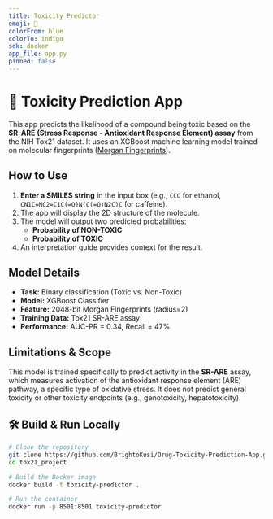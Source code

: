 ```yaml
---
title: Toxicity Predictor
emoji: 🧪
colorFrom: blue
colorTo: indigo
sdk: docker
app_file: app.py
pinned: false
---
```


# 🧪 Toxicity Prediction App

This app predicts the likelihood of a compound being toxic based on the **SR-ARE (Stress Response - Antioxidant Response Element) assay** from the NIH Tox21 dataset. It uses an XGBoost machine learning model trained on molecular fingerprints ([Morgan Fingerprints](https://rdkit.org/docs/GettingStartedInPython.html#morgan-fingerprints-circular-fingerprints)).

## How to Use

1.  **Enter a SMILES string** in the input box (e.g., `CCO` for ethanol, `CN1C=NC2=C1C(=O)N(C(=O)N2C)C` for caffeine).
2.  The app will display the 2D structure of the molecule.
3.  The model will output two predicted probabilities:
    -   **Probability of NON-TOXIC**
    -   **Probability of TOXIC**
4.  An interpretation guide provides context for the result.

## Model Details

-   **Task:** Binary classification (Toxic vs. Non-Toxic)
-   **Model:** XGBoost Classifier
-   **Feature:** 2048-bit Morgan Fingerprints (radius=2)
-   **Training Data:** Tox21 SR-ARE assay
-   **Performance:** AUC-PR = 0.34, Recall = 47%

## Limitations & Scope

This model is trained specifically to predict activity in the **SR-ARE** assay, which measures activation of the antioxidant response element (ARE) pathway, a specific type of oxidative stress. It does not predict general toxicity or other toxicity endpoints (e.g., genotoxicity, hepatotoxicity).

## 🛠️ Build & Run Locally

```bash
# Clone the repository
git clone https://github.com/BrightoKusi/Drug-Toxicity-Prediction-App.git
cd tox21_project

# Build the Docker image
docker build -t toxicity-predictor .

# Run the container
docker run -p 8501:8501 toxicity-predictor